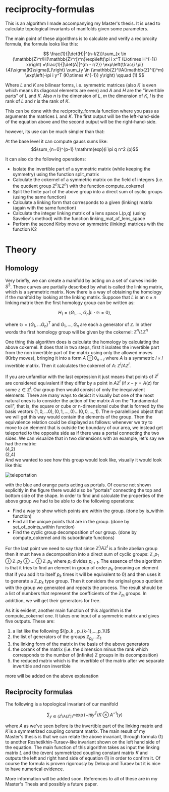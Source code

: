 # reciprocity-formulas

This is an algorithm I made accompanying my Master's thesis. It is used to calculate topological invariants of manifolds given some parameters.

The main point of these algorithms is to calculate and verify a reciprocity formula, the formula looks like this:

$$
\frac{1}{|\det(H)|^{n-l/2}}\sum_{x \in (\mathbb{Z}^r/H(\mathbb{Z}^r))^n}\exp\left(\pi i x^T (L\otimes H^{-1}) x\right)
=\frac{1}{|\det(A)|^{m - r/2}}
\exp\left(\frac{i \pi}{4}\sigma(K)\sigma(L)\right)
\sum_{y \in (\mathbb{Z}^l/A(\mathbb{Z}^l))^m}
\exp\left(-\pi i y^T (K\otimes A^{-1}) y\right)  \qquad (1)
$$ 

Where $L$ and $K$ are bilinear forms, i.e. symmetric matrices (also $K$ is even which means its diagonal elements are even) and $A$ and $H$ are the "invertible parts"
of $L$ and $K$. Also $n$ is the dimension of $L$, $m$ the dimension of $K$, $l$ is the rank of $L$ and $r$ is the rank of $K$.

This can be done with the reciprocity_formula function where you pass as arguments the matrices $L$ and $K$. The first output will be the left-hand-side of the equation above and the second output will be the right-hand-side.

however, its use can be much simpler than that:

At the base level it can compute gauss sums like: $$\sum_{n=0}^{p-1} \mathrm{exp}(i \pi q n^2 /p)$$

It can also do the following operations:
- Isolate the invertible part of a symmetric matrix (while keeping the symmetry) using the function split_matrix
- Calculate the cokernel of a symmetric matrix on the field of integers (i.e. the quotient group $\mathbb{Z}^n/L\mathbb{Z}^n$) with the function compute_cokernel
- Split the finite part of the above group into a direct sum of cyclic groups (using the same function)
- Calculate a linking form that corresponds to a given (linking) matrix (again with the same function)
- Calculate the integer linking matrix of a lens space L(p,q) (using Saveliev's method) with the function linking_mat_of_lens_space
- Perform the second Kirby move on symmetric (linking) matrices with the function K2

# Theory


## Homology

Very briefly, we can create a manifold by acting on a set of curves inside $S^3$. These curves are partially described by what is called the linking matrix, which is a symmetric matrix. Now there is a way of obtaining the homology if the manifold by looking at the linking matrix. Suppose that $L$ is an $n\times n$ linking matrix then the first homology group can be written as:

$$ 
H_1 = \langle G_1 ,..., G_n | L\cdot \mathbb{G} = 0 \rangle,
$$

where $\mathbb{G} = (G_1 , ... G_n)^T$ and $G_1,...,G_n$ are each a generator of $\mathbb{Z}$. In other words the first homology group will be given by the cokernel: $\mathbb{Z}^n/L\mathbb{Z}^n$

One thing this algorithm does is calculate the homology by calculating the above cokernel. It does that in two steps, first it isolates the invertible part from the non invertible part of the matrix using only the allowed moves (Kirby moves), bringing it into a form $A\oplus 0_{n-l}$ where $A$ is a symmetric $l \times l$ invertible matrix. Then it calculates the cokernel of $A$: $\mathbb{Z}^l/A\mathbb{Z}^l$.

If you are unfamiliar with the last expression it just means that points of $\mathbb{Z}^l$ are considered equivalent if they differ by a point in $A\mathbb{Z}^l$ (if $x-y = A(z)$ for some $z \in \mathbb{Z}^l$. Our group then would consist of only the inequivalent elements. There are many ways to depict it visually but one of the most natural ones is to consider the action of the matrix $A$ on the "fundamental cell", that is, the square or cube or n-dimensional cube that is formed by the basis vectors $(1,0,...0),(0,1,...,0)...(0,0,...,1)$. The n-paralelliped object that we will get this way would contain the elements of the group. Then the equivalence relation could be displayed as follows: whenever we try to move to an element that is outside the boundary of our area, we instead get teleported to the opposite side as if there was a portal connecting the two sides. We can visualize that in two dimensions with an example, let's say we had the matrix:  
(4,2)  
(2,4)  
And we wanted to see how this group would look like, visually it would look like this:

![teleportation](https://i.imgur.com/eyAD75F.png)

with the blue and orange parts acting as portals. Of course not shown explicitly in the figure there would also be "portals" connecting the top and bottom side of the shape. In order to find and calculate the properties of the above group we had to be able to do the following operations:

- Find a way to show which points are within the group. (done by is_within function)
- Find all the unique points that are in the group. (done by set_of_points_within function)
- Find the cyclic group decomposition of our group. (done by compute_cokernel and its subordinate functions)

For the last point we need to say that since $\mathbb{Z}^l/A\mathbb{Z}^l$ is a finite abelian group then it must have a decomposition into a direct sum of cyclic groups: $\mathbb{Z}\_{p_1} \oplus \mathbb{Z}\_{p_2} \oplus ... \oplus \mathbb{Z}\_{p_k}$ where $p_i$ divides $p_{i+1}$. The essence of the algorithm is that it tries to find an element in group of order $p_k$ (meaning an element that if you add it to itself $p_k$ times it will be equivalent to $0$) and then uses it to generate a $\mathbb{Z}\_{p_k}$ type group. Then it considers the original group quotient with the group we generated and repeats the process. The result should be a list of numbers that represent the coefficients of the $\mathbb{Z}_{p_i}$ groups. In addittion, we will get their generators for free. 

As it is evident, another main function of this algorithm is the compute_cokernel one. It takes one input of a symmetric matrix and gives five outputs. These are:
1) a list like the following $\[p_k , p_{k-1},...,p_1\]$
2) the list of generators of the groups $\mathbb{Z}_{p_k} ... \mathbb{Z}_1$
3) the linking form of the matrix in the basis of the above generators
4) the corank of the matrix (i.e. the dimension minus the rank which corresponds to the number of (infinite) $\mathbb{Z}$ groups in its decomposition)
5) the reduced matrix which is the invertible of the matrix after we separate invertible and non invertible

more will be added on the above explanation

## Reciprocity formulas

The following is a topological invariant of our manifold

$$
\sum_{y \in (\mathbb{Z}^l/A(\mathbb{Z}^l))^m}
\exp\left(-\pi i y^T (K\otimes A^{-1}) y\right)
$$

where $A$ as we've seen before is the invertible part of the linking matrix and $K$ is a symmetrized coupling constant matrix. The main result of my Master's thesis is that we can relate the above invariant, through formula (1) to another Reshetikhin-Turaev-like invariant shown on the left hand side of the equation. The main function of this algorithm takes as input the linking matrix $L$ and the (even) symmetrized coupling constant matrix $K$ and outputs the left and right hand side of equation (1) in order to confirm it. Of course the formula is proven rigorously by Deloup and Turaev but it is nice to have numerical evidence.

More information will be added soon.
References to all of these are in my Master's Thesis and possibly a future paper.

